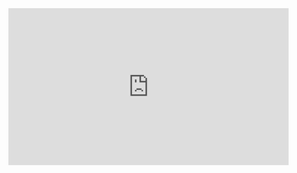 <iframe width="560" height="315" src="https://www.youtube.com/embed/D-2KxOFXRyE?si=0SHtez-61ynoOQAw" title="YouTube video player" frameborder="0" allow="accelerometer; autoplay; clipboard-write; encrypted-media; gyroscope; picture-in-picture; web-share" referrerpolicy="strict-origin-when-cross-origin" allowfullscreen></iframe>
